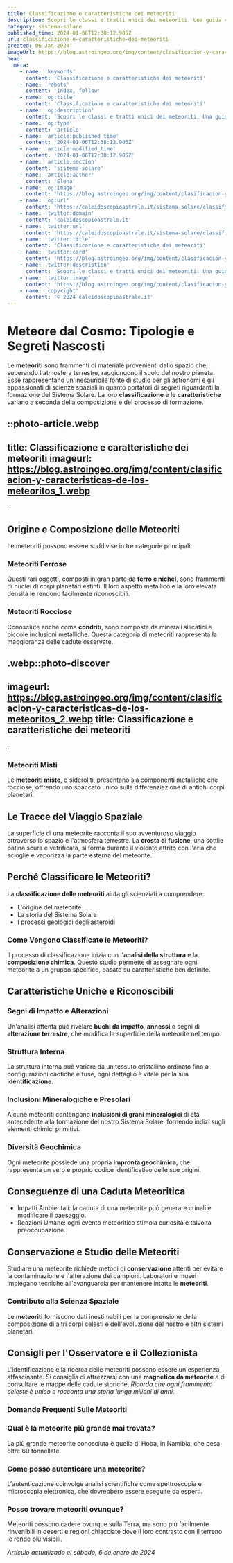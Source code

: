 ```yaml
---
title: Classificazione e caratteristiche dei meteoriti
description: Scopri le classi e tratti unici dei meteoriti. Una guida completa per identificare le meteoriti e capirne lorigine celeste.
category: sistema-solare
published_time: 2024-01-06T12:38:12.905Z
url: classificazione-e-caratteristiche-dei-meteoriti
created: 06 Jan 2024
imageUrl: https://blog.astroingeo.org/img/content/clasificacion-y-caracteristicas-de-los-meteoritos_1.webp
head:
  meta:
    - name: 'keywords'
      content: 'Classificazione e caratteristiche dei meteoriti'
    - name: 'robots'
      content: 'index, follow'
    - name: 'og:title'
      content: 'Classificazione e caratteristiche dei meteoriti'
    - name: 'og:description'
      content: 'Scopri le classi e tratti unici dei meteoriti. Una guida completa per identificare le meteoriti e capirne lorigine celeste.'
    - name: 'og:type'
      content: 'article'
    - name: 'article:published_time'
      content: '2024-01-06T12:38:12.905Z'
    - name: 'article:modified_time'
      content: '2024-01-06T12:38:12.905Z'
    - name: 'article:section'
      content: 'sistema-solare'
    - name: 'article:author'
      content: 'Elena'
    - name: 'og:image'
      content: 'https://blog.astroingeo.org/img/content/clasificacion-y-caracteristicas-de-los-meteoritos_1.webp'
    - name: 'og:url'
      content: 'https://caleidoscopioastrale.it/sistema-solare/classificazione-e-caratteristiche-dei-meteoriti'
    - name: 'twitter:domain'
      content: 'caleidoscopioastrale.it'
    - name: 'twitter:url'
      content: 'https://caleidoscopioastrale.it/sistema-solare/classificazione-e-caratteristiche-dei-meteoriti'
    - name: 'twitter:title'
      content: 'Classificazione e caratteristiche dei meteoriti'
    - name: 'twitter:card'
      content: 'https://blog.astroingeo.org/img/content/clasificacion-y-caracteristicas-de-los-meteoritos_1.webp'
    - name: 'twitter:description'
      content: 'Scopri le classi e tratti unici dei meteoriti. Una guida completa per identificare le meteoriti e capirne lorigine celeste.'
    - name: 'twitter:image'
      content: 'https://blog.astroingeo.org/img/content/clasificacion-y-caracteristicas-de-los-meteoritos_1.webp'
    - name: 'copyright'
      content: '© 2024 caleidoscopioastrale.it'
---
```

# Meteore dal Cosmo: Tipologie e Segreti Nascosti

Le **meteoriti** sono frammenti di materiale provenienti dallo spazio che, superando l'atmosfera terrestre, raggiungono il suolo del nostro pianeta. Esse rappresentano un'inesauribile fonte di studio per gli astronomi e gli appassionati di scienze spaziali in quanto portatori di segreti riguardanti la formazione del Sistema Solare. La loro **classificazione** e le **caratteristiche** variano a seconda della composizione e del processo di formazione.

::photo-article.webp
---
title: Classificazione e caratteristiche dei meteoriti
imageurl: https://blog.astroingeo.org/img/content/clasificacion-y-caracteristicas-de-los-meteoritos_1.webp
---
::

## Origine e Composizione delle Meteoriti

Le meteoriti possono essere suddivise in tre categorie principali:

### Meteoriti Ferrose
Questi rari oggetti, composti in gran parte da **ferro e nichel**, sono frammenti di nuclei di corpi planetari estinti. Il loro aspetto metallico e la loro elevata densità le rendono facilmente riconoscibili.

### Meteoriti Rocciose
Conosciute anche come **condriti**, sono composte da minerali silicatici e piccole inclusioni metalliche. Questa categoria di meteoriti rappresenta la maggioranza delle cadute osservate.

.webp::photo-discover
---
imageurl: https://blog.astroingeo.org/img/content/clasificacion-y-caracteristicas-de-los-meteoritos_2.webp
title: Classificazione e caratteristiche dei meteoriti
---
::

### Meteoriti Misti
Le **meteoriti miste**, o sideroliti, presentano sia componenti metalliche che rocciose, offrendo uno spaccato unico sulla differenziazione di antichi corpi planetari.

## Le Tracce del Viaggio Spaziale

La superficie di una meteorite racconta il suo avventuroso viaggio attraverso lo spazio e l'atmosfera terrestre. La **crosta di fusione**, una sottile patina scura e vetrificata, si forma durante il violento attrito con l'aria che scioglie e vaporizza la parte esterna del meteorite.

## Perché Classificare le Meteoriti?

La **classificazione delle meteoriti** aiuta gli scienziati a comprendere:

- L'origine del meteorite
- La storia del Sistema Solare
- I processi geologici degli asteroidi

### Come Vengono Classificate le Meteoriti?
Il processo di classificazione inizia con l'**analisi della struttura** e la **composizione chimica**. Questo studio permette di assegnare ogni meteorite a un gruppo specifico, basato su caratteristiche ben definite.

## Caratteristiche Uniche e Riconoscibili

### Segni di Impatto e Alterazioni
Un'analisi attenta può rivelare **buchi da impatto**, **annessi** o segni di **alterazione terrestre**, che modifica la superficie della meteorite nel tempo.

### Struttura Interna
La struttura interna può variare da un tessuto cristallino ordinato fino a configurazioni caotiche e fuse, ogni dettaglio è vitale per la sua **identificazione**.

### Inclusioni Mineralogiche e Presolari
Alcune meteoriti contengono **inclusioni di grani mineralogici** di età antecedente alla formazione del nostro Sistema Solare, fornendo indizi sugli elementi chimici primitivi.

### Diversità Geochimica
Ogni meteorite possiede una propria **impronta geochimica**, che rappresenta un vero e proprio codice identificativo delle sue origini.

## Conseguenze di una Caduta Meteoritica

- Impatti Ambientali: la caduta di una meteorite può generare crinali e modificare il paesaggio.
- Reazioni Umane: ogni evento meteoritico stimola curiosità e talvolta preoccupazione.

## Conservazione e Studio delle Meteoriti

Studiare una meteorite richiede metodi di **conservazione** attenti per evitare la contaminazione e l'alterazione dei campioni. Laboratori e musei impiegano tecniche all'avanguardia per mantenere intatte le **meteoriti**.

### Contributo alla Scienza Spaziale
Le **meteoriti** forniscono dati inestimabili per la comprensione della composizione di altri corpi celesti e dell'evoluzione del nostro e altri sistemi planetari.

## Consigli per l'Osservatore e il Collezionista

L'identificazione e la ricerca delle meteoriti possono essere un'esperienza affascinante. Si consiglia di attrezzarsi con una **magnetica da meteorite** e di consultare le mappe delle cadute storiche. *Ricorda che ogni frammento celeste è unico e racconta una storia lunga milioni di anni.*

### Domande Frequenti Sulle Meteoriti

### Qual è la meteorite più grande mai trovata?
La più grande meteorite conosciuta è quella di Hoba, in Namibia, che pesa oltre 60 tonnellate.

### Come posso autenticare una meteorite?
L'autenticazione coinvolge analisi scientifiche come spettroscopia e microscopia elettronica, che dovrebbero essere eseguite da esperti.

### Posso trovare meteoriti ovunque?
Meteoriti possono cadere ovunque sulla Terra, ma sono più facilmente rinvenibili in deserti e regioni ghiacciate dove il loro contrasto con il terreno le rende più visibili.

_Artículo actualizado el sábado, 6 de enero de 2024_